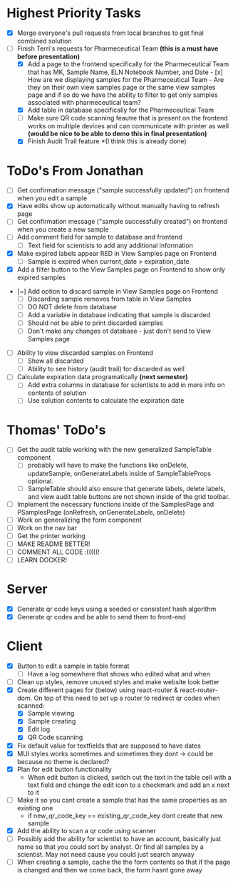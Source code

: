 # Highest Priority Tasks
- [x] Merge everyone's pull requests from local branches to get final combined solution
- [ ] Finish Terri's requests for Pharmeceutical Team **(this is a must have before presentation)**
    - [x] Add a page to the frontend specifically for the Pharmeceutical Team that has MK, Sample Name, ELN Notebook Number, and Date
          - [x] How are we displaying samples for the Pharmeceutical Team - Are they on their own view samples page or the same view samples page and if so do we have the ability to filter to get only samples associated with pharmeceutical team?
    - [x] Add table in database specifically for the Pharmeceutical Team
    - [ ] Make sure QR code scanning feautre that is present on the frontend works on multiple devices and can communicate with printer as well **(would be nice to be able to demo this in final presentation)**   
    - [x] Finish Audit Trail feature *(I think this is already done)

# ToDo's From Jonathan
- [ ] Get confirmation message ("sample successfully updated") on frontend when you edit a sample
- [x] Have edits show up automatically without manually having to refresh page
- [ ] Get confirmation message ("sample successfully created") on frontend when you create a new sample
- [ ] Add comment field for sample to database and frontend
    - [ ] Text field for scientists to add any additional information
- [x] Make expired labels appear RED in View Samples page on Frontend
    - [ ] Sample is expired when current_date > expiration_date
- [x] Add a filter button to the View Samples page on Frontend to show only expired samples
- [~] Add option to discard sample in View Samples page on Frontend
    - [ ] Discarding sample removes from table in View Samples
    - [ ] DO NOT delete from database
    - [ ] Add a variable in database indicating that sample is discarded
    - [ ] Should not be able to print discarded samples
    - [ ] Don't make any changes ot database - just don't send to View Samples page
- [ ] Ability to view discarded samples on Frontend
    - [ ] Show all discarded
    - [ ] Ability to see history (audit trail) for discarded as well
- [ ] Calculate expiration data programatically **(next semester)**
    - [ ] Add extra columns in database for scientists to add in more info on contents of solution
    - [ ] Use solution contents to calculate the expiration date

# Thomas' ToDo's
- [ ] Get the audit table working with the new generalized SampleTable component
    - [ ] probably will have to make the functions like onDelete, updateSample, onGenerateLabels
          inside of SampleTableProps optional.
    - [ ] SampleTable should also ensure that generate labels, delete labels, and view audit table buttons 
          are not shown inside of the grid toolbar.
- [ ] Implement the necessary functions inside of the SamplesPage and PSamplesPage (onRefresh, onGenerateLabels, onDelete)
- [ ] Work on generalizing the form component
- [ ] Work on the nav bar
- [ ] Get the printer working
- [ ] MAKE README BETTER!
- [ ] COMMENT ALL CODE :(((((!
- [ ] LEARN DOCKER!

# Server
- [x] Generate qr code keys using a seeded or consistent hash algorithm
- [x] Generate qr codes and be able to send them to front-end

# Client
- [x] Button to edit a sample in table format
    - [ ] Have a log somewhere that shows who edited what and when
- [ ] Clean up styles, remove unused styles and make website look better
- [x] Create different pages for (below) using react-router & react-router-dom. On top of this need to set up a router to redirect qr codes when scanned:
    - [x] Sample viewing
    - [x] Sample creating
    - [x] Edit log
    - [x] QR Code scanning
- [x] Fix default value for textfields that are supposed to have dates
- [x] MUI styles works sometimes and sometimes they dont -> could be because no theme is declared?
- [x] Plan for edit button functionality
    - When edit button is clicked, switch out the text in the table cell with a text field and change the edit icon to a checkmark and add an x next to it
- [ ] Make it so you cant create a sample that has the same properties as an existing one
    - if new_qr_code_key == existing_qr_code_key dont create that new sample
- [x] Add the ability to scan a qr code using scanner
- [ ] Possibly add the ability for scientist to have an account, basically just name so that you could sort by analyst. Or find all samples by a scientist. May not need cause you could just search anyway
- [ ] When creating a sample, cache the the form contents so that if the page is changed and then we come back, the form hasnt gone away